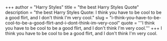 +++
author = "Harry Styles"
title = "the best Harry Styles Quote"
description = "the best Harry Styles Quote: I think you have to be cool to be a good flirt, and I don't think I'm very cool."
slug = "i-think-you-have-to-be-cool-to-be-a-good-flirt-and-i-dont-think-im-very-cool"
quote = '''I think you have to be cool to be a good flirt, and I don't think I'm very cool.'''
+++
I think you have to be cool to be a good flirt, and I don't think I'm very cool.
